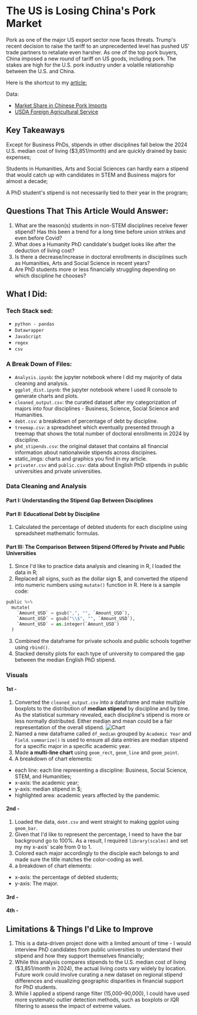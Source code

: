 # The US is Losing China's Pork Market 
Pork as one of the major US export sector now faces threats. Trump's recent decision to raise the tariff to an unprecedented level has pushed US' trade partners to retaliate even harsher. As one of the top pork buyers, China imposed a new round of tariff on US goods, including pork. The stakes are high for the U.S. pork industry under a volatile relationship between the U.S. and China.

Here is the shortcut to my [article:](https://yatingw24.github.io/exports/)

Data:
- [Market Share in Chinese Pork Imports](http://stats.customs.gov.cn/indexEn)
- [USDA Foreign Agricultural Service](https://apps.fas.usda.gov/GATS/default.aspx) 


## Key Takeaways 
Except for Business PhDs, stipends in other disciplines fall below the 2024 U.S. median cost of living ($3,851/month) and are quickly drained by basic expenses;

Students in Humanities, Arts and Social Sciences can hardly earn a stipend that would catch up with candidates in STEM and Business majors for almost a decade;

A PhD student's stipend is not necessarily tied to their year in the program;

## Questions That This Article Would Answer:
1. What are the reason(s) students in non-STEM disciplines receive fewer stipend? Has this been a trend for a long time before union strikes and even before Covid?
2. What does a Humanity PhD candidate's budget looks like after the deduction of living cost? 
3. Is there a decrease/increase in doctoral enrollments in disciplines such as Humanities, Arts and Social Science in recent years?
4. Are PhD students more or less financially struggling depending on which discipline he chooses?

## What I Did:
### Tech Stack sed:
 - `python - pandas`
 - `Datawrapper`
 - `JavaScript`
 - `regex`
 - `csv`

### A Break Down of Files:
 - `Analysis.ipynb`: the jupyter notebook where I did my majority of data cleaning and analysis.
  - `ggplot_dist.ipynb`: the jupyter notebook where I used R console to generate charts and plots. 
 - `cleaned_output.csv`: the curated dataset after my categorization of majors into four disciplines - Business, Science, Social Science and Humanities. 
 - `debt.csv`: a breakdown of percentage of debt by discipline.
  - `treemap.csv`: a spreadsheet which eventually presented through a treemap that shows the total number of doctoral enrollments in 2024 by discipline. 
 - `phd_stipends.csv`: the original dataset that contains all financial information about nationalwide stipends across discipines. 
 - static_imgs: charts and graphics you find in my article.
  - `privater.csv` and `public.csv`: data about English PhD stipends in public universities and private universities. 

### Data Cleaning and Analysis 
#### Part I: Understanding the Stipend Gap Between Disciplines



#### Part II: Educational Debt by Discipline
1. Calculated the percentage of debted students for each discipline using spreadsheet mathematic formulas. 

#### Part III: The Comparison Between Stipend Offered by Private and Public Universities
1. Since I'd like to practice data analysis and cleaning in R, I loaded the data in R;
2. Replaced all signs, such as the dollar sign $, and converted the stipend into numeric numbers using `mutate()` function in R. Here is a sample code:

```python 
public %>%
  mutate(
    `Amount_USD` = gsub(",", "", `Amount_USD`),   
    `Amount_USD` = gsub("\\$", "", `Amount_USD`), 
    `Amount_USD` = as.integer(`Amount_USD`)       
  )

  ```
3. Combined the dataframe for private schools and public schools together using `rbind()`.
4. Stacked density plots for each type of university to compared the gap between the median English PhD stipend. 

### Visuals
#### 1st -  
1. Converted the `cleaned_output.csv` into a dataframe and make multiple boxplots to the distribution of **median stipend** by discipline and by time. As the statistical summary revealed, each discipline's stipend is more or less normally distributed. Either median and mean could be a fair representation of the overall stipend. 
![Chart](static_imgs/boxplot.png)
2. Named a new dataframe called `df_median` grouped by `Academic Year` and `Field`. `summarize()` is used to ensure all data entries are median stipend for a specific major in a specific academic year.
3. Made **a multi-line chart** using `geom_rect`, `geom_line` and `geom_point`. 
4. A breakdown of chart elements:
- each line: each line representing a discipline: Business, Social Science, STEM, and Humanities;
- x-axis: the academic year;
- y-axis: median stipend in $;
- highlighted area: academic years affected by the pandemic.

#### 2nd - 
1. Loaded the data, `debt.csv` and went straight to making ggplot using `geom_bar`.
2. Given that I'd like to represent the percentage, I need to have the bar background go to 100%. As a result, I required `library(scales)` and set my my x-axis' scale from 0 to 1.
3. Colored each major accordingly to the disciple each belongs to and made sure the title matches the color-coding as well. 
4. a breakdown of chart elements:
- x-axis: the percentage of debted students;
- y-axis: The major.

#### 3rd -


#### 4th - 


## Limitations & Things I'd Like to Improve
1. This is a data-driven project done with a limited amount of time - I would interview PhD candidates from public universities to understand their stipend and how they support themselves financially;
2. While this analysis compares stipends to the U.S. median cost of living ($3,851/month in 2024), the actual living costs vary widely by location. Future work could involve curating a new dataset on regional stipend differences and visualizing geographic disparities in financial support for PhD students. 
3. While I applied a stipend range filter (15,000–90,000), I could have used more systematic outlier detection methods, such as boxplots or IQR filtering to assess the impact of extreme values.
 

 

